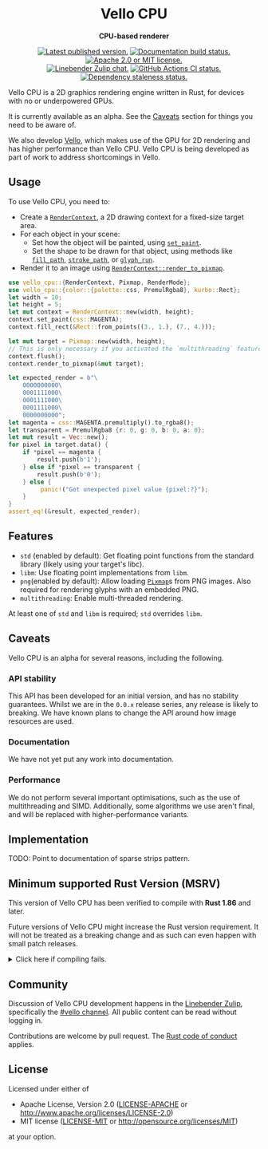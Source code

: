 <div align="center">

# Vello CPU

**CPU-based renderer**

[![Latest published version.](https://img.shields.io/crates/v/vello_cpu.svg)](https://crates.io/crates/vello_cpu)
[![Documentation build status.](https://img.shields.io/docsrs/vello_cpu.svg)](https://docs.rs/vello_cpu)
[![Apache 2.0 or MIT license.](https://img.shields.io/badge/license-Apache--2.0_OR_MIT-blue.svg)](#license)
\
[![Linebender Zulip chat.](https://img.shields.io/badge/Linebender-%23vello-blue?logo=Zulip)](https://xi.zulipchat.com/#narrow/channel/197075-vello)
[![GitHub Actions CI status.](https://img.shields.io/github/actions/workflow/status/linebender/vello/ci.yml?logo=github&label=CI)](https://github.com/linebender/vello/actions)
[![Dependency staleness status.](https://deps.rs/crate/vello_cpu/latest/status.svg)](https://deps.rs/crate/vello_cpu)

</div>

<!-- We use cargo-rdme to update the README with the contents of lib.rs.
To edit the following section, update it in lib.rs, then run:
cargo rdme --workspace-project=vello_cpu --heading-base-level=0
Full documentation at https://github.com/orium/cargo-rdme -->

<!-- Intra-doc links used in lib.rs should be evaluated here.
See https://linebender.org/blog/doc-include/ for related discussion. -->

[`RenderContext`]: https://docs.rs/vello_cpu/latest/vello_cpu/struct.RenderContext.html
[RenderContext::set_paint]: https://docs.rs/vello_cpu/latest/vello_cpu/struct.RenderContext.html#method.set_paint
[RenderContext::fill_path]: https://docs.rs/vello_cpu/latest/vello_cpu/struct.RenderContext.html#method.fill_path
[RenderContext::stroke_path]: https://docs.rs/vello_cpu/latest/vello_cpu/struct.RenderContext.html#method.stroke_path
[RenderContext::glyph_run]: https://docs.rs/vello_cpu/latest/vello_cpu/struct.RenderContext.html#method.glyph_run
[`RenderContext::render_to_pixmap`]: https://docs.rs/vello_cpu/latest/vello_cpu/struct.RenderContext.html#method.render_to_pixmap
[`Pixmap`]: https://docs.rs/vello_cpu/latest/vello_cpu/struct.Pixmap.html
[libm]: https://crates.io/crates/libm

<!-- cargo-rdme start -->

Vello CPU is a 2D graphics rendering engine written in Rust, for devices with no or underpowered GPUs.

It is currently available as an alpha.
See the [Caveats](#caveats) section for things you need to be aware of.

We also develop [Vello](https://crates.io/crates/vello), which makes use of the GPU for 2D rendering and has higher performance than Vello CPU.
Vello CPU is being developed as part of work to address shortcomings in Vello.

## Usage

To use Vello CPU, you need to:

- Create a [`RenderContext`][], a 2D drawing context for a fixed-size target area.
- For each object in your scene:
  - Set how the object will be painted, using [`set_paint`][RenderContext::set_paint].
  - Set the shape to be drawn for that object, using methods like [`fill_path`][RenderContext::fill_path],
    [`stroke_path`][RenderContext::stroke_path], or [`glyph_run`][RenderContext::glyph_run].
- Render it to an image using [`RenderContext::render_to_pixmap`][].

```rust
use vello_cpu::{RenderContext, Pixmap, RenderMode};
use vello_cpu::{color::{palette::css, PremulRgba8}, kurbo::Rect};
let width = 10;
let height = 5;
let mut context = RenderContext::new(width, height);
context.set_paint(css::MAGENTA);
context.fill_rect(&Rect::from_points((3., 1.), (7., 4.)));

let mut target = Pixmap::new(width, height);
// This is only necessary if you activated the `multithreading` feature.
context.flush();
context.render_to_pixmap(&mut target);

let expected_render = b"\
    0000000000\
    0001111000\
    0001111000\
    0001111000\
    0000000000";
let magenta = css::MAGENTA.premultiply().to_rgba8();
let transparent = PremulRgba8 {r: 0, g: 0, b: 0, a: 0};
let mut result = Vec::new();
for pixel in target.data() {
    if *pixel == magenta {
        result.push(b'1');
    } else if *pixel == transparent {
        result.push(b'0');
    } else {
         panic!("Got unexpected pixel value {pixel:?}");
    }
}
assert_eq!(&result, expected_render);
```

## Features

- `std` (enabled by default): Get floating point functions from the standard library
  (likely using your target's libc).
- `libm`: Use floating point implementations from `libm`.
- `png`(enabled by default): Allow loading [`Pixmap`]s from PNG images.
  Also required for rendering glyphs with an embedded PNG.
- `multithreading`: Enable multi-threaded rendering.

At least one of `std` and `libm` is required; `std` overrides `libm`.

## Caveats

Vello CPU is an alpha for several reasons, including the following.

### API stability

This API has been developed for an initial version, and has no stability guarantees.
Whilst we are in the `0.0.x` release series, any release is likely to breaking.
We have known plans to change the API around how image resources are used.

### Documentation

We have not yet put any work into documentation.

### Performance

We do not perform several important optimisations, such as the use of multithreading and SIMD.
Additionally, some algorithms we use aren't final, and will be replaced with higher-performance variants.

## Implementation

TODO: Point to documentation of sparse strips pattern.

<!-- cargo-rdme end -->

## Minimum supported Rust Version (MSRV)

This version of Vello CPU has been verified to compile with **Rust 1.86** and later.

Future versions of Vello CPU might increase the Rust version requirement.
It will not be treated as a breaking change and as such can even happen with small patch releases.

<details>
<summary>Click here if compiling fails.</summary>

As time has passed, some of Vello CPU's dependencies could have released versions with a higher Rust requirement.
If you encounter a compilation issue due to a dependency and don't want to upgrade your Rust toolchain, then you could downgrade the dependency.

```sh
# Use the problematic dependency's name and version
cargo update -p package_name --precise 0.1.1
```

</details>

## Community

Discussion of Vello CPU development happens in the [Linebender Zulip](https://xi.zulipchat.com/), specifically the [#vello channel](https://xi.zulipchat.com/#narrow/channel/197075-vello).
All public content can be read without logging in.

Contributions are welcome by pull request.
The [Rust code of conduct] applies.

## License

Licensed under either of

- Apache License, Version 2.0 ([LICENSE-APACHE](LICENSE-APACHE) or <http://www.apache.org/licenses/LICENSE-2.0>)
- MIT license ([LICENSE-MIT](LICENSE-MIT) or <http://opensource.org/licenses/MIT>)

at your option.

[Rust code of conduct]: https://www.rust-lang.org/policies/code-of-conduct
